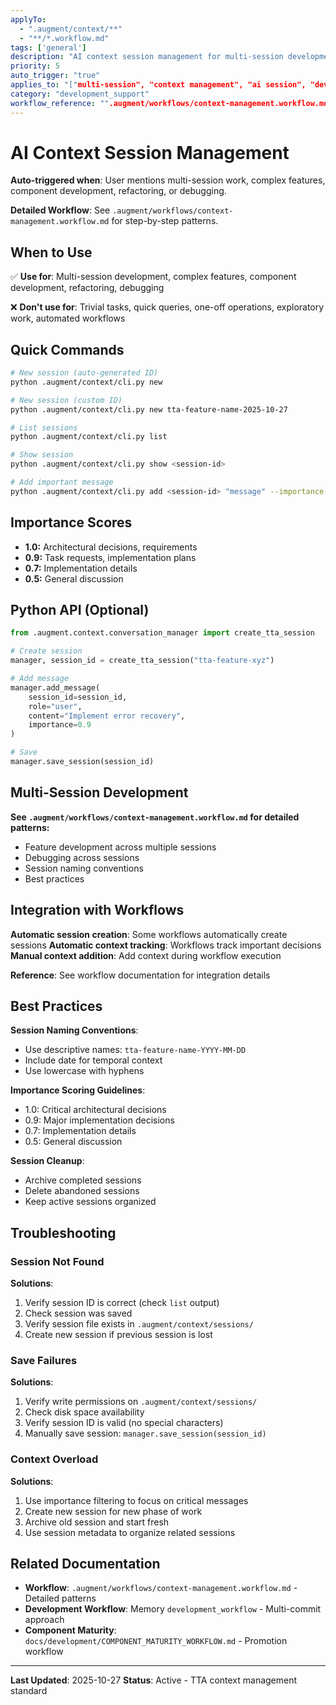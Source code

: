 ```yaml
---
applyTo:
  - ".augment/context/**"
  - "**/*.workflow.md"
tags: ['general']
description: "AI context session management for multi-session development"
priority: 5
auto_trigger: "true"
applies_to: "["multi-session", "context management", "ai session", "development workflow", "complex feature", "refactoring"]"
category: "development_support"
workflow_reference: "".augment/workflows/context-management.workflow.md""
---
```


# AI Context Session Management

**Auto-triggered when**: User mentions multi-session work, complex features, component development, refactoring, or debugging.

**Detailed Workflow**: See `.augment/workflows/context-management.workflow.md` for step-by-step patterns.

## When to Use

✅ **Use for**: Multi-session development, complex features, component development, refactoring, debugging

❌ **Don't use for**: Trivial tasks, quick queries, one-off operations, exploratory work, automated workflows

## Quick Commands

```bash
# New session (auto-generated ID)
python .augment/context/cli.py new

# New session (custom ID)
python .augment/context/cli.py new tta-feature-name-2025-10-27

# List sessions
python .augment/context/cli.py list

# Show session
python .augment/context/cli.py show <session-id>

# Add important message
python .augment/context/cli.py add <session-id> "message" --importance 1.0
```

## Importance Scores

- **1.0:** Architectural decisions, requirements
- **0.9:** Task requests, implementation plans
- **0.7:** Implementation details
- **0.5:** General discussion

## Python API (Optional)

```python
from .augment.context.conversation_manager import create_tta_session

# Create session
manager, session_id = create_tta_session("tta-feature-xyz")

# Add message
manager.add_message(
    session_id=session_id,
    role="user",
    content="Implement error recovery",
    importance=0.9
)

# Save
manager.save_session(session_id)
```

## Multi-Session Development

**See `.augment/workflows/context-management.workflow.md` for detailed patterns:**
- Feature development across multiple sessions
- Debugging across sessions
- Session naming conventions
- Best practices

## Integration with Workflows

**Automatic session creation**: Some workflows automatically create sessions
**Automatic context tracking**: Workflows track important decisions
**Manual context addition**: Add context during workflow execution

**Reference**: See workflow documentation for integration details

## Best Practices

**Session Naming Conventions**:
- Use descriptive names: `tta-feature-name-YYYY-MM-DD`
- Include date for temporal context
- Use lowercase with hyphens

**Importance Scoring Guidelines**:
- 1.0: Critical architectural decisions
- 0.9: Major implementation decisions
- 0.7: Implementation details
- 0.5: General discussion

**Session Cleanup**:
- Archive completed sessions
- Delete abandoned sessions
- Keep active sessions organized

## Troubleshooting

### Session Not Found
**Solutions**:
1. Verify session ID is correct (check `list` output)
2. Check session was saved
3. Verify session file exists in `.augment/context/sessions/`
4. Create new session if previous session is lost

### Save Failures
**Solutions**:
1. Verify write permissions on `.augment/context/sessions/`
2. Check disk space availability
3. Verify session ID is valid (no special characters)
4. Manually save session: `manager.save_session(session_id)`

### Context Overload
**Solutions**:
1. Use importance filtering to focus on critical messages
2. Create new session for new phase of work
3. Archive old session and start fresh
4. Use session metadata to organize related sessions

## Related Documentation

- **Workflow**: `.augment/workflows/context-management.workflow.md` - Detailed patterns
- **Development Workflow**: Memory `development_workflow` - Multi-commit approach
- **Component Maturity**: `docs/development/COMPONENT_MATURITY_WORKFLOW.md` - Promotion workflow

---

**Last Updated**: 2025-10-27
**Status**: Active - TTA context management standard
